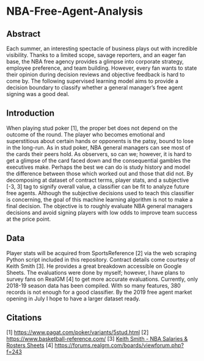 # NBA-Free-Agent-Analysis

## Abstract
Each summer, an interesting spectacle of business plays out with incredible visibility. Thanks to a limited scope, savage reporters, and an eager fan base, the NBA free agency provides a glimpse into corporate strategy, employee preference, and team building. However, every fan wants to state their opinion during decision reviews and objective feedback is hard to come by.
The following supervised learning model aims to provide a decision boundary to classify whether a general manager’s free agent signing was a good deal.

## Introduction
When playing stud poker [1], the proper bet does not depend on the outcome of the round. The player who becomes emotional and superstitious about certain hands or opponents is the patsy, bound to lose in the long-run.
As in stud poker, NBA general managers can see most of the cards their peers hold. As observers, so can we; however, it is hard to get a glimpse of the card faced down and the consequential gambles the executives make. Perhaps the best we can do is study history and model the difference between those which worked out and those that did not.
By decomposing at dataset of contract terms, player stats, and a subjective [-3, 3] tag to signify overall value, a classifier can be fit to analyze future free agents. Although the subjective decisions used to teach this classifier is concerning, the goal of this machine learning algorithm is not to make a final decision. The objective is to roughly evaluate NBA general managers decisions and avoid signing players with low odds to improve team success at the price point.

## Data
Player stats will be acquired from SportsReference [2] via the web scraping Python script included in this repository. Contract details come courtesy of Keith Smith [3]. He provides a great breakdown accessible on Google Sheets. The evaluations were done by myself; however, I have plans to survey fans on RealGM [4] to get more accurate evaluations.
Currently, only 2018-19 season data has been compiled. With so many features, 380 records is not enough for a good classifier. By the 2019 free agent market opening in July I hope to have a larger dataset ready.

## Citations
[1] https://www.pagat.com/poker/variants/5stud.html
[2] https://www.basketball-reference.com/
[3] [Keith Smith - NBA Salaries & Rosters Sheets](https://docs.google.com/spreadsheets/d/1T2Eg_zvqNqQD_5TpE4Ns6xhElatXdLpYG1roZtRLyvE/edit?usp=sharing)
[4] https://forums.realgm.com/boards/viewforum.php?f=243
